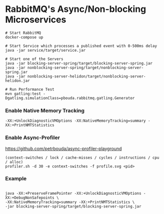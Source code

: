 # RabbitMQ's Async/Non-blocking Microservices

```
# Start RabbitMQ
docker-compose up

# Start Service which processes a published event with 0-500ms delay
java -jar service/target/service.jar

# Start one of the Servers
java -jar blocking-server-spring/target/blocking-server-spring.jar
java -jar nonblocking-server-spring/target/nonblocking-server-spring.jar
java -jar nonblocking-server-helidon/target/nonblocking-server-helidon.jar

# Run Performance Test
mvn gatling:test -Dgatling.simulationClass=pbouda.rabbitmq.gatling.Generator
```

### Enable Native Memory Tracking

```
-XX:+UnlockDiagnosticVMOptions -XX:NativeMemoryTracking=summary -XX:+PrintNMTStatistics
```

### Enable Async-Profiler

https://github.com/petrbouda/async-profiler-playground

```
(context-switches / lock / cache-misses / cycles / instructions / cpu / alloc)
profiler.sh -d 30 -e context-switches -f profile.svg <pid>
```

### Example 

```

java -XX:+PreserveFramePointer -XX:+UnlockDiagnosticVMOptions -XX:+DebugNonSafepoints \
-XX:NativeMemoryTracking=summary -XX:+PrintNMTStatistics \
-jar blocking-server-spring/target/blocking-server-spring.jar

```
